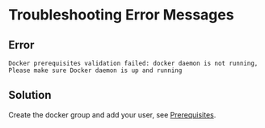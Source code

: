 # Troubleshooting Error Messages

## Error

`Docker prerequisites validation failed: docker daemon is not running, Please make sure Docker daemon is up and running`

## Solution

Create the docker group and add your user, see [Prerequisites](getting-started/#prerequisites).
